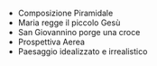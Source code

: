 - Composizione Piramidale
- Maria regge il piccolo Gesù
- San Giovannino porge una croce
- Prospettiva Aerea
- Paesaggio idealizzato e irrealistico